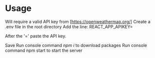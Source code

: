 # Usage

Will require a valid API key from [https://openweathermap.org/]
Create a .env file in the root directory 
Add the line: 
  REACT_APP_APIKEY=
  
After the '=' paste the API key.

Save 
Run console command _npm i_ to download packages 
Run console command npm start to start the server
